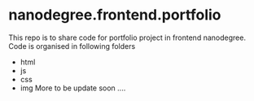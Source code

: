 # nanodegree.frontend.portfolio
This repo is to share code for portfolio project in frontend nanodegree.
Code is organised in following folders <br/>
* html
* js
* css
* img
More to be update soon ....
